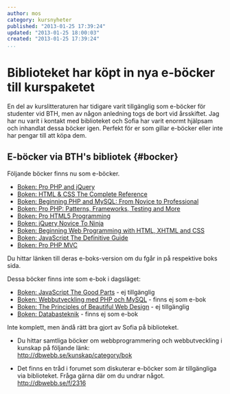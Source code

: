 ```yaml
---
author: mos
category: kursnyheter
published: "2013-01-25 17:39:24"
updated: "2013-01-25 18:00:03"
created: "2013-01-25 17:39:24"
...
```

Biblioteket har köpt in nya e-böcker till kurspaketet
==================================

En del av kurslitteraturen har tidigare varit tillgänglig som e-böcker för studenter vid BTH, men av någon anledning togs de bort vid årsskiftet. Jag har nu varit i kontakt med biblioteket och Sofia har varit enormt hjälpsam och inhandlat dessa böcker igen. Perfekt för er som gillar e-böcker eller inte har pengar till att köpa dem.

<!--more-->

E-böcker via BTH's bibliotek {#bocker}
---------------------------------------

Följande böcker finns nu som e-böcker.


* [Boken: Pro PHP and jQuery](kunskap/boken-pro-php-and-jquery)
* [Boken: HTML & CSS The Complete Reference](kunskap/boken-html-css-the-complete-reference)
* [Boken: Beginning PHP and MySQL: From Novice to Professional](kunskap/boken-beginning-php-and-mysql-from-novice-to-professional)
* [Boken: Pro PHP: Patterns, Frameworks, Testing and More](kunskap/boken-pro-php-patterns-frameworks-testing-and-more)
* [Boken: Pro HTML5 Programming](kunskap/boken-pro-html5-programming)
* [Boken: jQuery Novice To Ninja](kunskap/boken-jquery-novice-to-ninja)
* [Boken: Beginning Web Programming with HTML, XHTML and CSS](kunskap/boken-beginning-web-programming-with-html-xhtml-and-css)
* [Boken: JavaScript The Definitive Guide](kunskap/boken-javascript-the-definitive-guide)
* [Boken: Pro PHP MVC](kunskap/boken-pro-php-mvc)

Du hittar länken till deras e-boks-version om du fgår in på respektive boks sida.

Dessa böcker finns inte som e-bok i dagsläget:

* [Boken: JavaScript The Good Parts](kunskap/boken-javascript-the-good-parts) - ej tillgänglig
* [Boken: Webbutveckling med PHP och MySQL](kunskap/boken-webbutveckling-med-php-och-mysql) - finns ej som e-bok
* [Boken: The Principles of Beautiful Web Design](kunskap/boken-the-principles-of-beautiful-web-design) - ej tillgänglig
* [Boken: Databasteknik](kunskap/boken-databasteknik) - finns ej som e-bok

Inte komplett, men ändå rätt bra gjort av Sofia på biblioteket.

* Du hittar samtliga böcker om webbprogrammering och webbutveckling i kunskap på följande länk:  
  <a href='http://dbwebb.se/kunskap/category/bok'>http://dbwebb.se/kunskap/category/bok</a>


* Det finns en tråd i forumet som diskuterar e-böcker som är tillgängliga via biblioteket. Fråga gärna där om du undrar något.  
  <a href='http://dbwebb.se/f/2316'>http://dbwebb.se/f/2316</a>

 